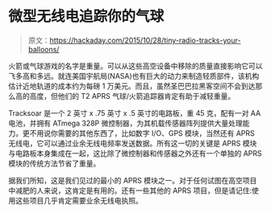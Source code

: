 # 微型无线电追踪你的气球

> 原文：<https://hackaday.com/2015/10/28/tiny-radio-tracks-your-balloons/>

火箭或气球游戏的名字是重量。可以从这些高空设备中移除的质量直接影响它可以飞多高和多远。就连美国宇航局(NASA)也有巨大的动力来制造轻质部件，该机构估计近地轨道的成本约为每磅 1 万美元。而且，虽然圣巴巴拉黑客空间不会到达那么高的高度，但他们的 T2 APRS 气球/火箭追踪器肯定有助于减轻重量。

Tracksoar 是一个 2 英寸 x .75 英寸 x .5 英寸的电路板，重 45 克，配有一对 AA 电池，并拥有 ATmega 328P 微控制器，为其机载传感器阵列提供大量处理能力。更不用说你需要的其他东西了，比如数字 I/O、GPS 模块，当然还有 APRS 无线电，它可以通过业余无线电频率发送数据。所有这一切的关键是 APRS 模块与电路板本身集成在一起，这比除了微控制器和传感器之外还有一个单独的 APRS 模块的传统方法节省了重量。

据我们所知，这是我们见过的最小的 APRS 模块之一。对于任何试图在高空项目中减肥的人来说，这肯定是有用的。还有一些其他的 APRS 项目，但是请记住:使用这些项目几乎肯定需要业余无线电执照。